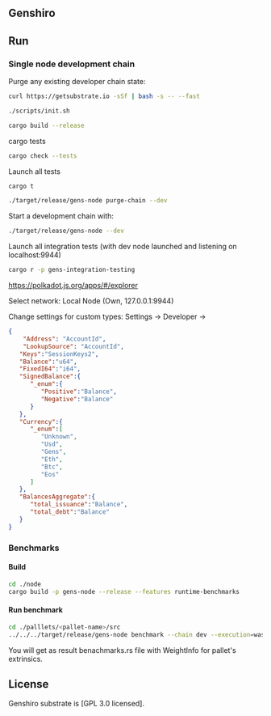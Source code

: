 

## Genshiro

## Run

### Single node development chain

Purge any existing developer chain state:

```bash
curl https://getsubstrate.io -sSf | bash -s -- --fast

./scripts/init.sh
```

```bash
cargo build --release
```

cargo  tests

```bash
cargo check --tests
```

Launch all tests

```bash
cargo t
```

```bash
./target/release/gens-node purge-chain --dev
```

Start a development chain with:

```bash
./target/release/gens-node --dev
```

Launch all integration tests
(with dev node launched and listening on localhost:9944)
```bash
cargo r -p gens-integration-testing
```

https://polkadot.js.org/apps/#/explorer

Select network:
Local Node (Own, 127.0.0.1:9944)

Change settings for custom types:
Settings -> Developer ->

```json
{
    "Address": "AccountId",
    "LookupSource": "AccountId",
   "Keys":"SessionKeys2",
   "Balance":"u64",
   "FixedI64":"i64",
   "SignedBalance":{
      "_enum":{
         "Positive":"Balance",
         "Negative":"Balance"
      }
   },
   "Currency":{
      "_enum":[
         "Unknown",
         "Usd",
         "Gens",
         "Eth",
         "Btc",
         "Eos"
      ]
   },
   "BalancesAggregate":{
      "total_issuance":"Balance",
      "total_debt":"Balance"
   }
}
```
### Benchmarks
#### Build
```bash
cd ./node
cargo build -p gens-node --release --features runtime-benchmarks
```
#### Run benchmark
```bash
cd ./palllets/<pallet-name>/src
../../../target/release/gens-node benchmark --chain dev --execution=wasm --wasm-execution=compiled --pallet <pallet_name> --extrinsic "*" --raw --steps 10 --repeat 5 --output
```
You will get as result benachmarks.rs file with WeightInfo for pallet's extrinsics.

## License

Genshiro substrate is [GPL 3.0 licensed].